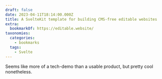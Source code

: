 ```yaml
---
draft: false
date: 2023-04-11T18:14:00.000Z
title: A SvelteKit template for building CMS-free editable websites
extra:
  bookmarkOf: https://editable.website/
taxonomies:
  categories:
    - bookmarks
  tags:
    - Svelte
---
```

Seems like more of a tech-demo than a usable product, but pretty cool nonetheless.
